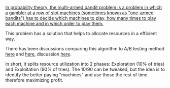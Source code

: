 [In probability theory, the multi-armed bandit problem is a problem in which a gambler at a row of slot machines (sometimes known as "one-armed bandits") has to decide which machines to play, how many times to play each machine and in which order to play them.](https://en.wikipedia.org/wiki/Multi-armed_bandit)

This problem has a solution that helps to allocate resources in a efficient way. 

There has been discussions comparing this algorithm to A/B testing method [here](https://vwo.com/blog/multi-armed-bandit-algorithm/) and [here](http://stevehanov.ca/blog/index.php?id=132), discussion [here](https://news.ycombinator.com/item?id=11437114).

In short, it splits resource utilization into 2 phases: Exploration (10% of tries) and Exploitation (90% of tries). The 10/90 can be tweaked, but the idea is to identify the better paying "machines" and use those the rest of time therefore maximizing profit.   

   